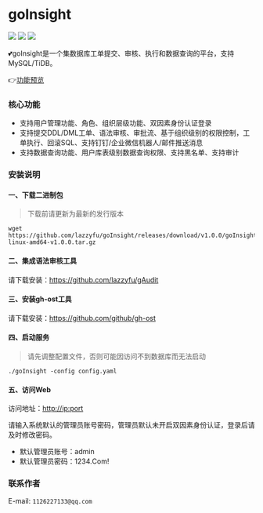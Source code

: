 # goInsight

![](https://img.shields.io/static/v1?label=Go&message=1.20&color=green&?style=flat-square)
![](https://img.shields.io/static/v1?label=Vue&message=AntDesignVue&color=green&?style=flat-square)
![](https://img.shields.io/static/v1?label=License&message=MIT&color=green&?style=flat-square)

:two_hearts:goInsight是一个集数据库工单提交、审核、执行和数据查询的平台，支持MySQL/TiDB。


:point_right:[功能预览](https://github.com/lazzyfu/goInsight/wiki/预览)

### 核心功能

- 支持用户管理功能、角色、组织层级功能、双因素身份认证登录
- 支持提交DDL/DML工单、语法审核、审批流、基于组织级别的权限控制，工单执行、回滚SQL、支持钉钉/企业微信机器人/邮件推送消息
- 支持数据查询功能、用户库表级别数据查询权限、支持黑名单、支持审计

### 安装说明

#### 一、下载二进制包

> 下载前请更新为最新的发行版本

```
wget https://github.com/lazzyfu/goInsight/releases/download/v1.0.0/goInsight-linux-amd64-v1.0.0.tar.gz
```

#### 二、集成语法审核工具

请下载安装：<https://github.com/lazzyfu/gAudit>

#### 三、安装gh-ost工具

请下载安装：<https://github.com/github/gh-ost>

#### 四、启动服务

> 请先调整配置文件，否则可能因访问不到数据库而无法启动

```
./goInsight -config config.yaml
```

#### 五、访问Web

访问地址：<http://ip:port>

请输入系统默认的管理员账号密码，管理员默认未开启双因素身份认证，登录后请及时修改密码。

- 默认管理员账号：admin
- 默认管理员密码：1234.Com!


### 联系作者

E-mail: `1126227133@qq.com`
